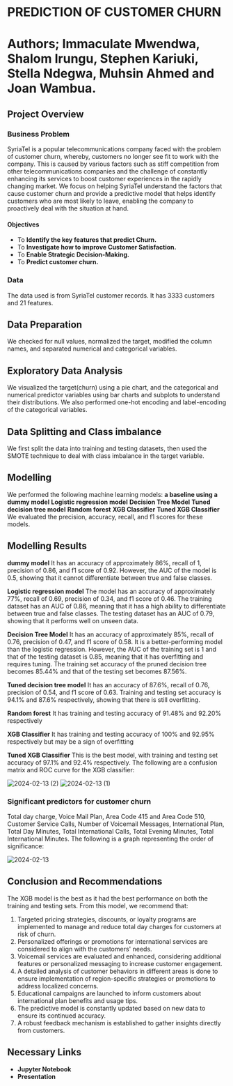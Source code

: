 # **PREDICTION OF CUSTOMER CHURN**
# **Authors;** Immaculate Mwendwa, Shalom Irungu, Stephen Kariuki, Stella Ndegwa, Muhsin Ahmed and Joan Wambua.
## Project Overview
### Business Problem
SyriaTel is a popular telecommunications company faced with the problem of customer churn, whereby, customers no longer see fit to work with the company. This is caused by various factors such as stiff competition from other telecommunications companies and the challenge of constantly enhancing its services to boost customer experiences in the rapidly changing market. We focus on helping SyriaTel understand the factors that cause customer churn and provide a predictive model that helps identify customers who are most likely to leave, enabling the company to proactively deal with the situation at hand.
#### Objectives
* To **Identify the key features that predict Churn.**
* To **Investigate how to improve Customer Satisfaction.**
* To **Enable Strategic Decision-Making.**
* To **Predict customer churn.**
  
### Data
The data used is from SyriaTel customer records. It has 3333 customers and 21 features.

## Data Preparation
We checked for null values, normalized the target, modified the column names, and separated numerical and categorical variables.

## Exploratory Data Analysis
We visualized the target(churn) using a pie chart, and the categorical and numerical predictor variables using bar charts and subplots to understand their distributions. We also performed one-hot encoding and label-encoding of the categorical variables.

## Data Splitting and Class imbalance
We first split the data into training and testing datasets, then used the SMOTE technique to deal with class imbalance in the target variable.

## Modelling
We performed the following machine learning models: **a baseline using a dummy model**
                                                    **Logistic regression model**
                                                    **Decision Tree Model**
                                                    **Tuned decision tree model**
                                                    **Random forest**
                                                    **XGB Classifier**
                                                    **Tuned XGB Classifier**
We evaluated the precision, accuracy, recall, and f1 scores for these models.

## Modelling Results
 **dummy model**
 It has an accuracy of approximately  86%, recall of 1, precision of 0.86, and f1 score of 0.92. However, the AUC of the model is 0.5, showing that it cannot differentiate between true and false classes.
 
 **Logistic regression model**
The model has an accuracy of  approximately 77%, recall of 0.69, precision of 0.34, and f1 score of 0.46. The training dataset has an AUC of 0.86, meaning that it has a high ability to differentiate between true and false classes. The testing dataset has an AUC of 0.79, showing that it performs well on unseen data.  

 **Decision Tree Model**
 It has an accuracy of approximately 85%, recall of 0.76, precision of 0.47, and f1 score of 0.58. It is a better-performing model than the logistic regression. However, the AUC of the training set is 1 and that of the testing dataset is 0.85, meaning that it has overfitting and requires tuning. The training set accuracy of the pruned decision tree becomes 85.44% and that of the testing set becomes 87.56%.
 
 **Tuned decision tree model**
 It has an accuracy of 87.6%, recall of 0.76, precision of 0.54, and f1 score of 0.63. Training and testing set accuracy is 94.1% and 87.6% respectively, showing that there is still overfitting.
 
 **Random forest**
 It has training and testing accuracy of 91.48% and 92.20% respectively
 
 **XGB Classifier**
 It has training and testing accuracy of 100% and 92.95% respectively but may be a sign of overfitting 
 
 **Tuned XGB Classifier**
 This is the best model, with training and testing set accuracy of 97.1% and 92.4% respectively. The following are a confusion matrix and ROC curve for the XGB classifier:
 
![2024-02-13 (2)](https://github.com/shalomirungu/phase_3_project/assets/149403427/1f8ed98d-b345-4f26-b75b-74d8aaa37c62) 
![2024-02-13 (1)](https://github.com/shalomirungu/phase_3_project/assets/149403427/480d7347-ba5d-49cd-849b-93d1bee2df2f)
 
 ### Significant predictors for customer churn
 Total day charge, Voice Mail Plan, Area Code 415 and Area Code 510, Customer Service Calls, Number of Voicemail Messages, International Plan, Total Day Minutes, Total International Calls, Total Evening Minutes, Total International Minutes. The following is a graph representing the order of significance:
 
 ![2024-02-13](https://github.com/shalomirungu/phase_3_project/assets/149403427/5524fb90-eb23-4ba9-ac16-fb9975f22a21)
 
 ## Conclusion and Recommendations 
 The XGB model is the best as it had the best performance on both the training and testing sets. From this model, we recommend that:
 1. Targeted pricing strategies, discounts, or loyalty programs are implemented to manage and reduce total day charges for customers at risk of churn.
 2. Personalized offerings or promotions for international services are considered to align with the customers' needs.
 3. Voicemail services are evaluated and enhanced, considering additional features or personalized messaging to increase customer engagement.
 4. A detailed analysis of customer behaviors in different areas is done to ensure implementation of region-specific strategies or promotions to address localized concerns.
 5. Educational campaigns are launched to inform customers about international plan benefits and usage tips.
 6. The predictive model is constantly updated  based on new data to ensure its continued accuracy.
 7. A robust feedback mechanism is established to gather insights directly from customers.

## Necessary Links
* **Jupyter Notebook**
* **Presentation**
                                                                              
